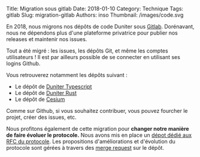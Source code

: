 Title: Migration sous gitlab
Date: 2018-01-10
Category: Technique
Tags: gitlab
Slug: migration-gitlab
Authors: inso
Thumbnail: /images/code.svg

En 2018, nous migrons nos dépôts de code Duniter sous [Gitlab](https://git.duniter.org). 
Dorénavant, nous ne dépendons plus d'une plateforme privatrice pour publier nos releases et maintenir nos issues.

Tout a été migré : les issues, les dépôts Git, et même les comptes utilisateurs ! 
Il est par ailleurs possible de se connecter en utilisant ses logins Github. 

Vous retrouverez notamment les dépôts suivant : 
  - Le dépôt de [Duniter Typescript](https://git.duniter.org/nodes/typescript/)
  - Le dépôt de [Duniter Rust](https://git.duniter.org/nodes/rust/)
  - Le dépôt de [Cesium](https://git.duniter.org/clients/cesium)

Comme sur Github, si vous souhaitez contribuer, vous pouvez fourcher le projet, créer des issues, etc.
  
Nous profitons également de cette migration pour **changer notre manière de faire évoluer le protocole.** 
Nous avons mis en place un [dépot dédié aux RFC du protocole](https://git.duniter.org/nodes/common/doc).
Les propositions d'améliorations et d'évolution du protocole sont gérées à travers des [merge request](https://git.duniter.org/nodes/common/doc/merge_requests)
sur le dépôt.

